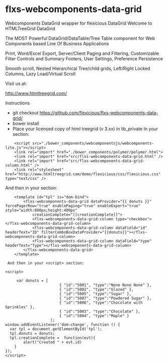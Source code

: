 # flxs-webcomponents-data-grid
Webcomponents DataGrid wrapper for flexicious DataGrid
Welcome to HTMLTreeGrid DataGrid

The MOST Powerful DataGrid/DataTable/Tree Table component for Web Components based Line Of Business Applications

Print, Word/Excel Export, Server/Client Paging and Filtering, Customizable Filter Controls and Summary Footers, User Settings, Preference Persistence

Smooth scroll, Nested Hierarchical Tree/child grids, Left/Right Locked Columns, Lazy Load/Virtual Scroll

Visit us at:

http://www.htmltreegrid.com/

Instructions

* git checkout https://github.com/flexicious/flxs-webcomponents-data-grid/
* bower install
* Place your licensed copy of html treegrid (v 3.xx) in lib_private 
In your <head> section:
```
    <script src="./bower_components/webcomponentsjs/webcomponents-lite.js"></script>
    <link rel="import" href="./bower_components/polymer/polymer.html">
    <link rel="import" href="src/flxs-webcomponents-data-grid.html" />
    <link rel="import" href="src/flxs-webcomponents-data-grid-column.html" />
    <link rel="stylesheet" href="http://www.htmltreegrid.com/demo/flexicious/css/flexicious.css" type="text/css" />
```
And then in your <body> section:
```
    <template id="tpl" is="dom-bind">
        <flxs-webcomponents-data-grid dataProvider="{{ donuts }}" forcePagerRow="true" enablePaging="true" enableExport="true" style="width:800px;height:400px"
            creationComplete="[[creationComplete]]">
            <flxs-webcomponents-data-grid-column type="checkbox"></flxs-webcomponents-data-grid-column>
            <flxs-webcomponents-data-grid-column dataField="id" headerText="ID" filterComboBoxDataProvider="{{donuts}}"></flxs-webcomponents-data-grid-column>
            <flxs-webcomponents-data-grid-column dataField="type" headerText="Type"></flxs-webcomponents-data-grid-column>
        </flxs-webcomponents-data-grid>
    </template>
    
 And then in your <script> section:
```
    <script>
    
         var donuts = [
                            { "id":"5001", "type":"None None None" },
                            { "id":"5002", "type":"Glazed" },
                            { "id":"5005", "type":"Sugar" },
                            { "id":"5007", "type":"Powdered Sugar" },
                            { "id":"5006", "type":"Chocolate with Sprinkles" },
                            { "id":"5003", "type":"Chocolate" },
                            { "id":"5004", "type":"Maple" }
                        ];
    window.addEventListener('dom-change', function () {
      var tpl = document.getElementById('tpl');
      tpl.donuts = donuts;
      tpl.creationComplete =  function(evt){
            alert("Created " + evt.id)
        }
    });
    </script>
    
    
